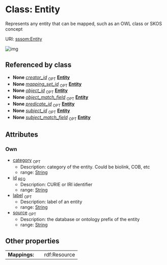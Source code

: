 
# Class: Entity


Represents any entity that can be mapped, such as an OWL class or SKOS concept

URI: [sssom:Entity](http://w3id.org/sssom/Entity)


![img](http://yuml.me/diagram/nofunky;dir:TB/class/[MappingSet]-%20creator_id%200..1>[Entity&#124;id:string;label:string%20%3F;category:string%20%3F;source:string%20%3F],[Mapping]-%20creator_id%200..1>[Entity],[MappingSet]-%20mapping_set_id%200..1>[Entity],[Mapping]-%20object_id%200..1>[Entity],[MappingSet]-%20object_match_field%200..1>[Entity],[Mapping]-%20object_match_field%200..1>[Entity],[Mapping]-%20predicate_id%200..1>[Entity],[Mapping]-%20subject_id%200..1>[Entity],[MappingSet]-%20subject_match_field%200..1>[Entity],[Mapping]-%20subject_match_field%200..1>[Entity],[MappingSet],[Mapping])

## Referenced by class

 *  **None** *[creator_id](creator_id.md)*  <sub>OPT</sub>  **[Entity](Entity.md)**
 *  **None** *[mapping_set_id](mapping_set_id.md)*  <sub>OPT</sub>  **[Entity](Entity.md)**
 *  **None** *[object_id](object_id.md)*  <sub>OPT</sub>  **[Entity](Entity.md)**
 *  **None** *[object_match_field](object_match_field.md)*  <sub>OPT</sub>  **[Entity](Entity.md)**
 *  **None** *[predicate_id](predicate_id.md)*  <sub>OPT</sub>  **[Entity](Entity.md)**
 *  **None** *[subject_id](subject_id.md)*  <sub>OPT</sub>  **[Entity](Entity.md)**
 *  **None** *[subject_match_field](subject_match_field.md)*  <sub>OPT</sub>  **[Entity](Entity.md)**

## Attributes


### Own

 * [category](category.md)  <sub>OPT</sub>
     * Description: category of the entity. Could be biolink, COB, etc
     * range: [String](types/String.md)
 * [id](id.md)  <sub>REQ</sub>
     * Description: CURIE or IRI identifier
     * range: [String](types/String.md)
 * [label](label.md)  <sub>OPT</sub>
     * Description: label of an entity
     * range: [String](types/String.md)
 * [source](source.md)  <sub>OPT</sub>
     * Description: the database or ontology prefix of the entity
     * range: [String](types/String.md)

## Other properties

|  |  |  |
| --- | --- | --- |
| **Mappings:** | | rdf:Resource |

